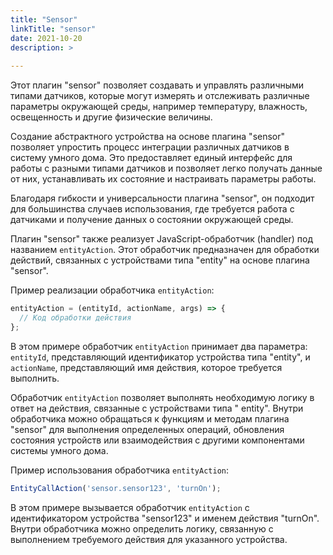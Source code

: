 ```yaml
---
title: "Sensor"
linkTitle: "sensor"
date: 2021-10-20
description: >
  
---
```


Этот плагин "sensor" позволяет создавать и управлять различными типами датчиков, которые могут измерять и отслеживать
различные параметры окружающей среды, например температуру, влажность, освещенность и другие физические величины.

Создание абстрактного устройства на основе плагина "sensor" позволяет упростить процесс интеграции различных датчиков в
систему умного дома. Это предоставляет единый интерфейс для работы с разными типами датчиков и позволяет легко получать
данные от них, устанавливать их состояние и настраивать параметры работы.

Благодаря гибкости и универсальности плагина "sensor", он подходит для большинства случаев использования, где требуется
работа с датчиками и получение данных о состоянии окружающей среды.

Плагин "sensor" также реализует JavaScript-обработчик (handler) под названием `entityAction`. Этот обработчик
предназначен
для обработки действий, связанных с устройствами типа "entity" на основе плагина "sensor".

Пример реализации обработчика `entityAction`:

```javascript
entityAction = (entityId, actionName, args) => {
  // Код обработки действия
};
```

В этом примере обработчик `entityAction` принимает два параметра: `entityId`, представляющий идентификатор устройства
типа
"entity", и `actionName`, представляющий имя действия, которое требуется выполнить.

Обработчик `entityAction` позволяет выполнять необходимую логику в ответ на действия, связанные с устройствами типа "
entity".
Внутри обработчика можно обращаться к функциям и методам плагина "sensor" для выполнения определенных операций,
обновления
состояния устройств или взаимодействия с другими компонентами системы умного дома.

Пример использования обработчика `entityAction`:

```javascript
EntityCallAction('sensor.sensor123', 'turnOn');
```

В этом примере вызывается обработчик `entityAction` с идентификатором устройства "sensor123" и именем действия "turnOn".
Внутри обработчика можно определить логику, связанную с выполнением требуемого действия для указанного устройства.
